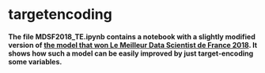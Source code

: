 # targetencoding

#### The file MDSF2018_TE.ipynb contains a notebook with a slightly modified version of [the model that won Le Meilleur Data Scientist de France 2018](https://www.linkedin.com/pulse/how-i-win-le-meilleur-data-scientist-de-france-nikita-loukachev/). It shows how such a model can be easily improved by just target-encoding some variables.
